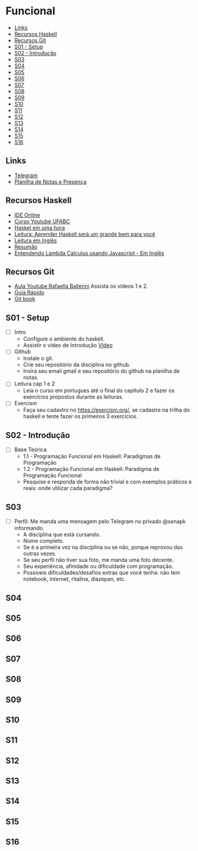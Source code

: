# Funcional

<!--TOC_BEGIN-->
- [Links](#links)
- [Recursos Haskell](#recursos-haskell)
- [Recursos Git](#recursos-git)
- [S01 - Setup](#s01---setup)
- [S02 - Introdução](#s02---introdução)
- [S03](#s03)
- [S04](#s04)
- [S05](#s05)
- [S06](#s06)
- [S07](#s07)
- [S08](#s08)
- [S09](#s09)
- [S10](#s10)
- [S11](#s11)
- [S12](#s12)
- [S13](#s13)
- [S14](#s14)
- [S15](#s15)
- [S16](#s16)
<!--TOC_END-->

## Links
- [Telegram](https://t.me/+gi6aapE6xc83MWVh)
- [Planilha de Notas e Presença](https://docs.google.com/spreadsheets/d/1URqG0dHZ_Ro7Ll0PDm1S8yELZa6GYEod3EJsi1HwDMs/edit?usp=sharing)

## Recursos Haskell
- [IDE Online](http://replit.com)
- [Curso Youtube UFABC](https://www.youtube.com/playlist?list=PLYItvall0TqJ25sVTLcMhxsE0Hci58mpQ)
- [Haskel em uma hora](https://www.youtube.com/watch?v=02_H3LjqMr8)
- [Leitura: Aprender Haskell será um grande bem para você](http://haskell.tailorfontela.com.br/chapters)
- [Leitura em Inglês](http://learnyouahaskell.com/chapters)
- [Resumão](https://learnxinyminutes.com/docs/haskell/)
- [Entendendo Lambda Calculus usando Javascript - Em Inglês](https://www.youtube.com/watch?v=3VQ382QG-y4)

## Recursos Git
- [Aula Youtube Rafaella Ballerini](https://www.youtube.com/watch?v=DqTITcMq68k) Assista os vídeos 1 e 2.
- [Guia Rápido](https://rogerdudler.github.io/git-guide/index.pt_BR.html)
- [Git book](https://pt.wikiversity.org/wiki/Git_B%C3%A1sico)

## S01 - Setup
- [ ] Intro
    - Configure o ambiente do haskell.
    - Assistir o vídeo de Introdução [Vídeo](https://www.youtube.com/watch?v=HTYsItc6a_Y)
- [ ] Github
    - Instale o git.
    - Crie seu repositório da disciplina no github.
    - Insira seu email gmail e seu repositório do github na planilha de notas.
- [ ] Leitura cap 1 e 2
    - Leia o curso em portugues até o final do capítulo 2 e fazer os exercícios propostos durante as leituras.
- [ ] Exercism
    - Faça seu cadastro no https://exercism.org/, se cadastre na trilha do haskell e tente fazer os primeiros 3 exercícios.

## S02 - Introdução
 - [ ] Base Teórica
    - 1.1 - Programação Funcional em Haskell: Paradigmas de Programação
    - 1.2 - Programação Funcional em Haskell: Paradigma de Programação Funcional
    - Pesquise e responda de forma não trivial e com exemplos práticos e reais: onde utilizar cada paradigma?

## S03
- [ ] Perfil: Me manda uma mensagem pelo Telegram no privado @senapk informando.
    - A disciplina que está cursando.
    - Nome completo.
    - Se é a primeira vez na disciplina ou se não, porque reprovou das outras vezes.
    - Se seu perfil não tiver sua foto, me manda uma foto decente.
    - Seu experiência, afinidade ou dificuldade com programação.
    - Possíveis dificuldades/desafios extras que você tenha: não tem notebook, internet, ritalina, diazepan, etc.
## S04
## S05
## S06
## S07
## S08
## S09
## S10
## S11
## S12
## S13
## S14
## S15
## S16